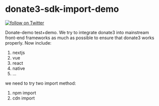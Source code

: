 # donate3-sdk-import-demo


<a href="https://twitter.com/intent/follow?screen_name=web3clubCN">
        <img src="https://img.shields.io/twitter/follow/web3clubCN?style=social&logo=X"
            alt="follow on Twitter"></a>

Donate-demo test+demo.
We try to integrate donate3 into mainstream front-end frameworks as much as possible to ensure that donate3 works properly.
Now include:
1. nextjs
2. vue
3. react
4. native
5. ...

we need to try two import method:
1. npm import
2. cdn import
